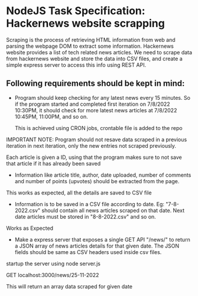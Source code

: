 # NodeJS Task Specification: Hackernews website scrapping

Scraping is the process of retrieving HTML information from web and parsing the webpage DOM to
extract some information. Hackernews website provides a list of tech related news articles. We need
to scrape data from hackernews website and store the data into CSV files, and create a simple
express server to access this info using REST API. 

## Following requirements should be kept in mind:
- Program should keep checking for any latest news every 15 minutes. So if the program
started and completed first iteration on 7/8/2022 10:30PM, it should check for more latest news
articles at 7/8/2022 10:45PM, 11:00PM, and so on.

  This is achieved using CRON jobs, crontable file is added to the repo

IMPORTANT NOTE: Program should not resave data scraped in a previous iteration in next
iteration, only the new entries not scraped previously. 

  Each article is given a ID, using that the program makes sure to not save that article if it has already been saved

- Information like article title, author, date uploaded, number of comments and number of
points (upvotes) should be extracted from the page.

This works as expected, all the details are saved to CSV file

- Information is to be saved in a CSV file according to date. Eg: "7-8-2022.csv" should contain
all news articles scraped on that date. Next date articles must be stored in "8-8-2022.csv" and so on.

Works as Expected

- Make a express server that exposes a single GET API "/news/<date>" to return a JSON array
of news articles details for that given date. The JSON fields should be same as CSV headers used
inside csv files.

startup the server using node server.js

GET localhost:3000/news/25-11-2022

This will return an array data scraped for given date
